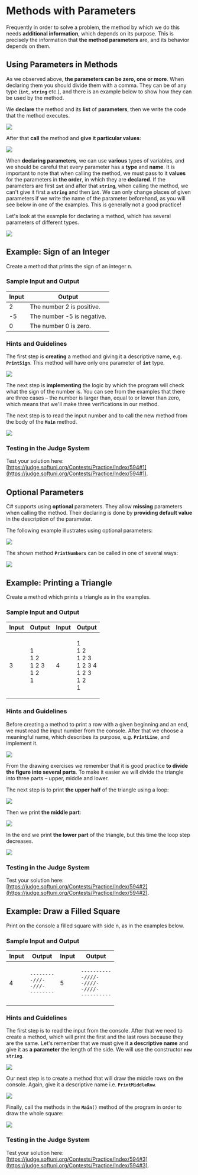 # Methods with Parameters

Frequently in order to solve a problem, the method by which we do this needs **additional information**, which depends on its purpose. This is precisely the information that **the method parameters** are, and its behavior depends on them.

## Using Parameters in Methods

As we observed above, **the parameters can be zero, one or more**. When declaring them you should divide them with a comma. They can be of any type (**`int`**, **`string`** etc.), and there is an example below to show how they can be used by the method.

We **declare** the method and its **list** of **parameters**, then we write the code that the method executes.

![](../../../assets/chapter-10-images/05.Method-parameters-01.png)

After that **call** the method and **give it particular values**:

![](../../../assets/chapter-10-images/05.Method-parameters-02.png)

When **declaring parameters**, we can use **various** types of variables, and we should be careful that every parameter has a **type** and **name**. It is important to note that when calling the method, we must pass to it **values** for the parameters in **the order**, in which they are **declared**. If the parameters are first **`int`** and after that **`string`**, when calling the method, we can't give it first a **`string`** and then **`int`**. We can only change places of given parameters if we write the name of the parameter beforehand, as you will see below in one of the examples. This is generally not a good practice!

Let's look at the example for declaring a method, which has several parameters of different types.

![](../../../assets/chapter-10-images/05.Method-parameters-03.png)

## Example: Sign of an Integer

Create a method that prints the sign of an integer n.

### Sample Input and Output

| Input | Output                     |
| ----- | -------------------------- |
| 2     | The number 2 is positive.  |
| -5    | The number -5 is negative. |
| 0     | The number 0 is zero.      |

### Hints and Guidelines

The first step is **creating** a method and giving it a descriptive name, e.g. **`PrintSign`**. This method will have only one parameter of **`int`** type.

![](../../../assets/chapter-10-images/06.Print-sign-01.png)

The next step is **implementing** the logic by which the program will check what the sign of the number is. You can see from the examples that there are three cases – the number is larger than, equal to or lower than zero, which means that we'll make three verifications in our method.

The next step is to read the input number and to call the new method from the body of the **`Main`** method.

![](../../../assets/chapter-10-images/06.Print-sign-02.png)

### Testing in the Judge System

Test your solution here: [https://judge.softuni.org/Contests/Practice/Index/594#1](https://judge.softuni.org/Contests/Practice/Index/594#1).

## Optional Parameters

C# supports using **optional** parameters. They allow **missing** parameters when calling the method. Their declaring is done by **providing default value** in the description of the parameter.

The following example illustrates using optional parameters:

![](../../../assets/chapter-10-images/07.Optional-parameters-01.png)

The shown method **`PrintNumbers`** can be called in one of several ways:

![](../../../assets/chapter-10-images/07.Optional-parameters-02.png)

## Example: Printing a Triangle

Create a method which prints a triangle as in the examples.

### Sample Input and Output

| Input | Output                               | Input | Output                                                   |
| ----- | ------------------------------------ | ----- | -------------------------------------------------------- |
| 3     | <p>1<br>1 2<br>1 2 3<br>1 2<br>1</p> | 4     | <p>1<br>1 2<br>1 2 3<br>1 2 3 4<br>1 2 3<br>1 2<br>1</p> |

### Hints and Guidelines

Before creating a method to print a row with a given beginning and an end, we must read the input number from the console. After that we choose a meaningful name, which describes its purpose, e.g. **`PrintLine`**, and implement it.

![](../../../assets/chapter-10-images/08.Print-triangle-01.png)

From the drawing exercises we remember that it is good practice **to divide the figure into several parts**. To make it easier we will divide the triangle into three parts – upper, middle and lower.

The next step is to print **the upper half** of the triangle using a loop:

![](../../../assets/chapter-10-images/08.Print-triangle-02.png)

Then we print **the middle part**:

![](../../../assets/chapter-10-images/08.Print-triangle-03.png)

In the end we print **the lower part** of the triangle, but this time the loop step decreases.

![](../../../assets/chapter-10-images/08.Print-triangle-04.png)

### Testing in the Judge System

Test your solution here: [https://judge.softuni.org/Contests/Practice/Index/594#2](https://judge.softuni.org/Contests/Practice/Index/594#2).

## Example: Draw a Filled Square

Print on the console a filled square with side n, as in the examples below.

### Sample Input and Output

| Input | Output                                                                                                  | Input | Output                                                                                                                                     |
| ----- | ------------------------------------------------------------------------------------------------------- | ----- | ------------------------------------------------------------------------------------------------------------------------------------------ |
| 4     | <p><code>--------</code><br><code>-\/\/\/-</code><br><code>-\/\/\/-</code><br><code>--------</code></p> | 5     | <p><code>----------</code><br><code>-\/\/\/\/-</code><br><code>-\/\/\/\/-</code><br><code>-\/\/\/\/-</code><br><code>----------</code></p> |

### Hints and Guidelines

The first step is to read the input from the console. After that we need to create a method, which will print the first and the last rows because they are the same. Let's remember that we must give it **a descriptive name** and give it as **a parameter** the length of the side. We will use the constructor **`new string`**.

![](../../../assets/chapter-10-images/09.Draw-filled-square-01.png)

Our next step is to create a method that will draw the middle rows on the console. Again, give it a descriptive name i.e. **`PrintMiddleRow`**.

![](../../../assets/chapter-10-images/09.Draw-filled-square-02.png)

Finally, call the methods in the **`Main()`** method of the program in order to draw the whole square:

![](../../../assets/chapter-10-images/09.Draw-filled-square-03.png)

### Testing in the Judge System

Test your solution here: [https://judge.softuni.org/Contests/Practice/Index/594#3](https://judge.softuni.org/Contests/Practice/Index/594#3).
